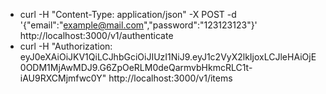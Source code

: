 * curl -H "Content-Type: application/json" -X POST -d '{"email":"example@mail.com","password":"123123123"}' http://localhost:3000/v1/authenticate
* curl -H "Authorization: eyJ0eXAiOiJKV1QiLCJhbGciOiJIUzI1NiJ9.eyJ1c2VyX2lkIjoxLCJleHAiOjE0ODM1MjAwMDJ9.G6ZpOeRLM0deQarmvbHkmcRLC1t-iAU9RXCMjmfwc0Y" http://localhost:3000/v1/items
